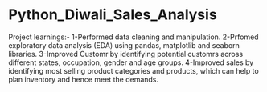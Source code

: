 # Python_Diwali_Sales_Analysis
Project learnings:-
1-Performed data cleaning and manipulation.
2-Prfomed exploratory data analysis (EDA) using pandas, matplotlib and seaborn libraries.
3-Improved Customr by identifying potential customrs across different states, occupation, gender and age groups.
4-Improved sales by identifying most selling product categories and products, which can help to plan inventory and hence meet the demands.
